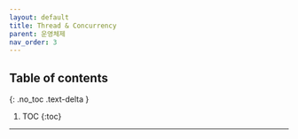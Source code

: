 ```yaml
---
layout: default
title: Thread & Concurrency
parent: 운영체제
nav_order: 3
---
```

## Table of contents
{: .no_toc .text-delta }

1. TOC
{:toc}
---
